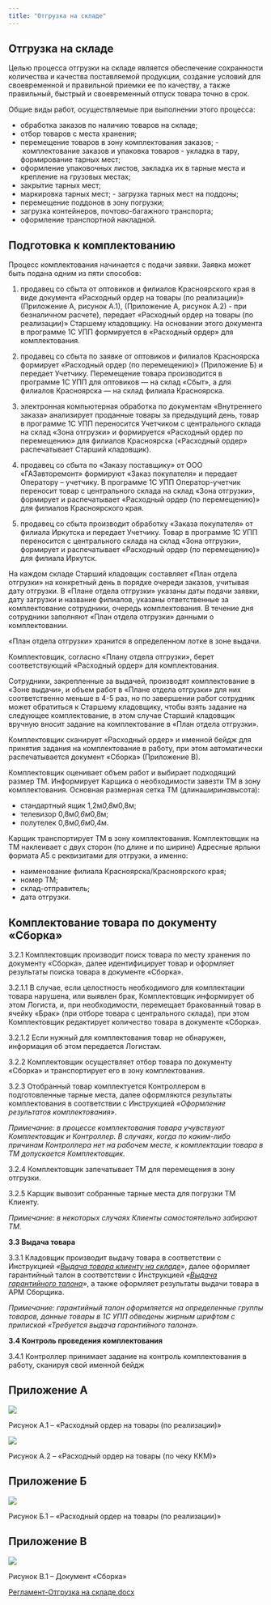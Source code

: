 ```yaml
---
title: "Отгрузка на складе"
---
```


## Отгрузка на складе

Целью процесса отгрузки на складе является обеспечение сохранности количества и качества поставляемой продукции, создание условий для своевременной и правильной приемки ее по качеству, а также правильный, быстрый и своевременный отпуск товара точно в срок.

Общие виды работ, осуществляемые при выполнении этого процесса:
- обработка заказов по наличию товаров на складе;
- отбор товаров с места хранения;
- перемещение товаров в зону комплектования заказов;
- комплектование заказов и упаковка товаров - укладка в тару, формирование тарных мест;
- оформление упаковочных листов, закладка их в тарные места и крепление на грузовых местах;
- закрытие тарных мест;
- маркировка тарных мест;
- загрузка тарных мест на поддоны;
- перемещение поддонов в зону погрузки;
- загрузка контейнеров, почтово-багажного транспорта;
- оформление транспортной накладной.

## Подготовка к комплектованию

Процесс комплектования начинается с подачи заявки. Заявка может быть подана одним из пяти способов:

1) продавец со сбыта от оптовиков и филиалов Красноярского края в виде документа «Расходный ордер на товары (по реализации)» (Приложение А, рисунок А.1), (Приложение А, рисунок А.2) - при безналичном расчете), передает «Расходный ордер на товары (по реализации)» Старшему кладовщику. На основании этого документа в программе 1С УПП формируется в «Расходный ордер» для комплектования.

2) продавец со сбыта по заявке от оптовиков и филиалов Красноярска формирует «Расходный ордер (по перемещению)» (Приложение Б) и передает Учетчику. Перемещение товара производится в программе 1С УПП для оптовиков — на склад «Сбыт», а для филиалов Красноярска — на склад филиала Красноярска.

3) электронная компьютерная обработка по документам «Внутреннего заказа» анализирует проданные товары за предыдущий день, товар в программе 1С УПП переносится Учетчиком с центрального склада на склад «Зона отгрузки» и формируется «Расходный ордер по перемещению» для филиалов Красноярска («Расходный ордер» распечатывает Старший кладовщик).

4) продавец со сбыта по «Заказу поставщику» от ООО «ГАЗавторемонт» формируют «Заказ покупателя» и передает Оператору – учетчику. В программе 1С УПП Оператор-учетчик переносит товар с центрального склада на склад «Зона отгрузки», формирует и распечатывает «Расходный ордер (по перемещению)» для филиалов Красноярского края.

5) продавец со сбыта производит обработку «Заказа покупателя» от филиала Иркутска и передает Учетчику. Товар в программе 1С УПП переносится с центрального склада на склад «Зона отгрузки», формирует и распечатывает «Расходный ордер (по перемещению)» для филиала Иркутск.

На каждом складе Старший кладовщик составляет «План отдела отгрузки» на конкретный день в порядке очереди заказов, учитывая дату отгрузки. В «Плане отдела отгрузки» указаны даты подачи заявки, дату загрузки и название филиалов, указаны ответственные за комплектование сотрудники, очередь комплектования. В течение дня сотрудники заполняют «План отдела отгрузки» данными о комплектовании.

«План отдела отгрузки» хранится в определенном лотке в зоне выдачи.

Комплектовщик, согласно «Плану отдела отгрузки», берет соответствующий «Расходный ордер» для комплектования.

Сотрудники, закрепленные за выдачей, производят комплектование в «Зоне выдачи», и объем работ в «Плане отдела отгрузки» для них соответственно меньше в 4-5 раз, но по завершении работ сотрудник может обратиться к Старшему кладовщику, чтобы взять задание на следующее комплектование, в этом случае Старший кладовщик вручную вносит задание на комплектование в «План отдела отгрузки».

Комплектовщик сканирует «Расходный ордер» и именной бейдж для принятия задания на комплектование в работу, при этом автоматически распечатывается документ «Сборка» (Приложение В).

Комплектовщик оценивает объем работ и выбирает подходящий размер ТМ. Информирует Карщика о необходимости завезти ТМ в зону комплектования. Основная размерная сетка ТМ (длина*ширина*высота):

- стандартный ящик 1,2м*0,8м*0,8м;
- телевизор 0,8м*0,6м*0,8м;
- полутелек 0,8м*0,6м*0,4м.

Карщик транспортирует ТМ в зону комплектования. Комплектовщик на ТМ наклеивает с двух сторон (по длине и по ширине) Адресные ярлыки формата А5 с реквизитами для отгрузки, а именно:

- наименование филиала Красноярска/Красноярского края;
- номер ТМ;
- склад-отправитель;
- дата отгрузки.
 
## Комплектование товара по документу «Сборка»

3.2.1 Комплектовщик производит поиск товара по месту хранения по документу «Сборка», далее идентифицирует товар и оформляет результаты поиска товара в документе «Сборка».

3.2.1.1 В случае, если целостность необходимого для комплектации товара нарушена, или выявлен брак, Комплектовщик информирует об этом Логиста, и, при необходимости, перемещает бракованный товар в ячейку «Брак» (при отборе товара с центрального склада), при этом Комплектовщик редактирует количество товара в документе «Сборка».

3.2.1.2 Если нужный для комплектования товар не обнаружен, информация об этом передается Логистам.

3.2.2 Комплектовщик осуществляет отбор товара по документу «Сборка» и транспортирует его в зону комплектования.

3.2.3 Отобранный товар комплектуется Контроллером в подготовленные тарные места, далее оформляются результаты комплектования в соответствии с Инструкцией _«Оформление результатов комплектования»_.

_Примечание: в процессе комплектования товара учувствуют Комплектовщик и Контроллер. В случаях, когда по каким-либо причинам Контроллера нет на рабочем месте, к комплектации товара в ТМ допускается Комплектовщик._

3.2.4 Комплектовщик запечатывает ТМ для перемещения в зону отгрузки.

3.2.5 Карщик вывозит собранные тарные места для погрузки ТМ Клиенту.

_Примечание: в некоторых случаях Клиенты самостоятельно забирают ТМ._

**3.3 Выдача товара**

3.3.1 Кладовщик производит выдачу товара в соответствии с Инструкцией _«[Выдача товара клиенту на складе](KBO/Выдача%20товара%20клиенту%20на%20складе.md)»_, далее оформляет гарантийный талон в соответствии с Инструкцией _«[Выдача гарантийного талона](KBO/Выдача%20гарантийного%20талона.md)»_, а также оформляет результаты выдачи товара в АРМ Сборщика.

_Примечание: гарантийный талон оформляется на определенные группы товаров, данные товары в 1С УПП обведены жирным шрифтом с припиской «Требуется выдача гарантийного талона»._

**3.4 Контроль проведения комплектования**

3.4.1 Контроллер принимает задание на контроль комплектования в работу, сканируя свой именной бейдж

## Приложение А

![](KBO/_attach/Pasted%20image%2020221123155941.png)

Рисунок А.1 – «Расходный ордер на товары (по реализации)»

![](KBO/_attach/lu224723662dm_tmp_408d591873d2ad50.jpg)

Рисунок А.2 – «Расходный ордер на товары (по чеку ККМ)»

## Приложение Б
![](KBO/_attach/lu224723662dm_tmp_e704e03fac24ae8d.png)

Рисунок Б.1 – «Расходный ордер на товары (по реализации)»

## Приложение В

![](KBO/_attach/lu224723662dm_tmp_9b2738369b793624.png)

Рисунок В.1 – Документ «Сборка»

[Регламент-Отгрузка на складе.docx](KBO/_attach/Регламент%20-%20Отгрузка%20на%20складе.docx)
